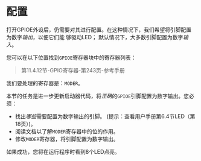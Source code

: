 # 配置

打开GPIOE外设后，仍需要对其进行配置。在这种情况下，我们希望将引脚配置为数字*输出*，以便它们能
够驱动LED； 默认情况下，大多数引脚配置为数字*输入*。

您可以在以下位置找到`GPIOE`寄存器块中的寄存器列表：

> 第11.4.12节-GPIO寄存器-第243页-参考手册

我们要处理的寄存器是：`MODER`。

本节的任务是进一步更新启动器代码，将*正确*的`GPIOE`引脚配置为数字输出。您必须：

- 找出*哪些*需要配置为数字输出的引脚。 (提示：查看用户手册第6.4节LED（第18页）)。
- 阅读文档以了解`MODER`寄存器中的位的作用。
- 修改`MODER`寄存器，将引脚配置为数字输出。

如果成功，您将在运行程序时看到8个LED点亮。
